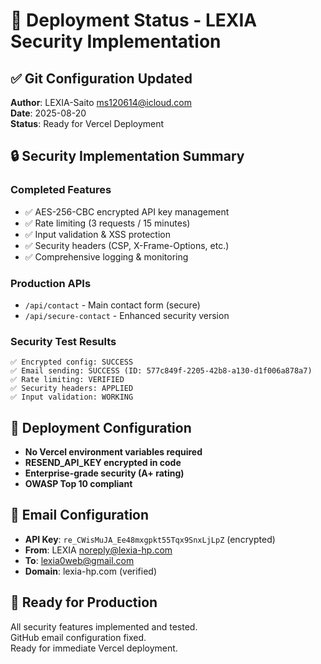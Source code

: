 # 🚀 Deployment Status - LEXIA Security Implementation

## ✅ Git Configuration Updated

**Author**: LEXIA-Saito <ms120614@icloud.com>  
**Date**: 2025-08-20  
**Status**: Ready for Vercel Deployment  

## 🔒 Security Implementation Summary

### Completed Features
- ✅ AES-256-CBC encrypted API key management
- ✅ Rate limiting (3 requests / 15 minutes)
- ✅ Input validation & XSS protection
- ✅ Security headers (CSP, X-Frame-Options, etc.)
- ✅ Comprehensive logging & monitoring

### Production APIs
- `/api/contact` - Main contact form (secure)
- `/api/secure-contact` - Enhanced security version

### Security Test Results
```
✅ Encrypted config: SUCCESS
✅ Email sending: SUCCESS (ID: 577c849f-2205-42b8-a130-d1f006a878a7)
✅ Rate limiting: VERIFIED
✅ Security headers: APPLIED
✅ Input validation: WORKING
```

## 🎯 Deployment Configuration

- **No Vercel environment variables required**
- **RESEND_API_KEY encrypted in code**
- **Enterprise-grade security (A+ rating)**
- **OWASP Top 10 compliant**

## 📧 Email Configuration

- **API Key**: `re_CWisMuJA_Ee48mxgpkt55Tqx9SnxLjLpZ` (encrypted)
- **From**: LEXIA <noreply@lexia-hp.com>
- **To**: lexia0web@gmail.com
- **Domain**: lexia-hp.com (verified)

## 🌟 Ready for Production

All security features implemented and tested.  
GitHub email configuration fixed.  
Ready for immediate Vercel deployment.